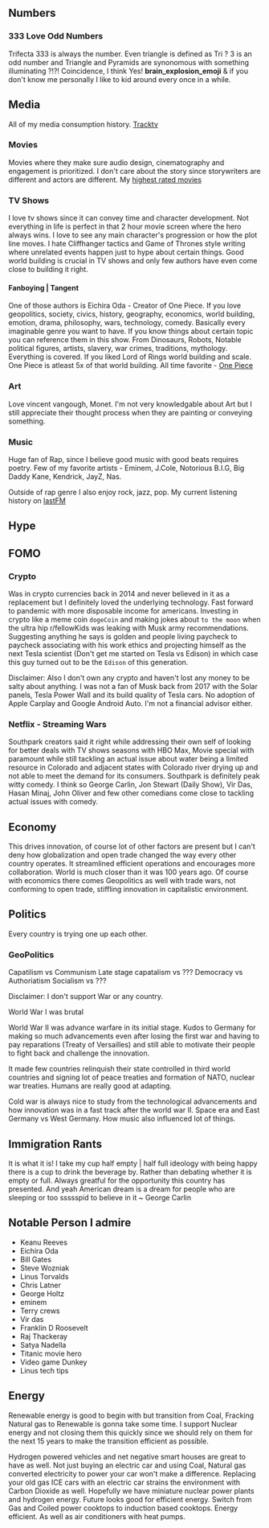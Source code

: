 


## Numbers

### 333 Love Odd Numbers

Trifecta 333 is always the number. Even triangle is defined as Tri ? 3 is an odd number and Triangle and Pyramids are synonomous with something illuminating ?!?!
Coincidence, I think Yes!  **brain_explosion_emoji** & if you don't know me personally I like to kid around every once in a while.


## Media

All of my media consumption history. [Tracktv](https://trakt.tv/users/sensehack)

### Movies

Movies where they make sure audio design, cinematography and engagement is prioritized. I don't care about the story since storywriters are different and actors are different.
My [highest rated movies](https://trakt.tv/users/sensehack/ratings/movies/all/highest?genres=)

### TV Shows

I love tv shows since it can convey time and character development. Not everything in life is perfect in that 2 hour movie screen where the hero always wins. I love to see any main character's progression or how the plot line moves. I hate Cliffhanger tactics and Game of Thrones style writing where unrelated events happen just to hype about certain things.
Good world building is crucial in TV shows and only few authors have even come close to building it right. 

#### Fanboying | Tangent 

One of those authors is Eichira Oda - Creator of One Piece. 
If you love geopolitics, society, civics, history, geography, economics, world building, emotion, drama, philosophy, wars, technology, comedy. Basically every imaginable genre you want to have. If you know things about certain topic you can reference them in this show. From Dinosaurs, Robots, Notable political figures, artists, slavery, war crimes, traditions, mythology. Everything is covered.
If you liked Lord of Rings world building and scale. One Piece is atleast 5x of that world building.
All time favorite - [One Piece](https://trakt.tv/shows/one-piece)

### Art

Love vincent vangough, Monet. I'm not very knowledgable about Art but I still appreciate their thought process when they are painting or conveying something.

### Music

Huge fan of Rap, since I believe good music with good beats requires poetry. Few of my favorite artists - Eminem, J.Cole, Notorious B.I.G, Big Daddy Kane, Kendrick, JayZ, Nas.

Outside of rap genre I also enjoy rock, jazz, pop. My current listening history on [lastFM](https://www.last.fm/user/Sensehack)


## Hype

## FOMO

### Crypto

Was in crypto currencies back in 2014 and never believed in it as a replacement but I definitely loved the underlying technology. 
Fast forward to pandemic with more disposable income for americans. Investing in crypto like a meme coin `dogeCoin` and making jokes about `to the moon` when the ultra hip r/fellowKids was leaking with Musk army recommendations. Suggesting anything he says is golden and people living paycheck to paycheck associating with his work ethics and projecting himself as the next Tesla scientist (Don't get me started on Tesla vs Edison) in which case this guy turned out to be the `Edison` of this generation. 

Disclaimer: 
Also I don't own any crypto and haven't lost any money to be salty about anything. 
I was not a fan of Musk back from 2017 with the Solar panels, Tesla Power Wall and its build quality of Tesla cars. No adoption of Apple Carplay and Google Android Auto.
I'm not a financial advisor either.



### Netflix - Streaming Wars

Southpark creators said it right while addressing their own self of looking for better deals with TV shows seasons with HBO Max, Movie special with paramount while still tackling an actual issue about water being a limited resource in Colorado and adjacent states with Colorado river drying up and not able to meet the demand for its consumers. Southpark is definitely peak witty comedy. I think so George Carlin, Jon Stewart (Daily Show),  Vir Das, Hasan Minaj, John Oliver and few other comedians come close to tackling actual issues with comedy. 

## Economy

This drives innovation, of course lot of other factors are present but I can't deny how globalization and open trade changed the way every other country operates. It streamlined efficient operations and encourages more collaboration. World is much closer than it was 100 years ago. Of course with economics there comes Geopolitics as well with trade wars, not conforming to open trade, stiffling innovation in capitalistic environment.

## Politics

Every country is trying one up each other. 

### GeoPolitics
Capatilism vs Communism
Late stage capatalism vs ??? 
Democracy vs Authoriatism 
Socialism vs ???


Disclaimer: I don't support War or any country.

World War I was brutal 

World War II was advance warfare in its initial stage.
Kudos to Germany for making so much advancements even after losing the first war and having to pay reparations (Treaty of Versailles) and still able to motivate their people to fight back and challenge the innovation.

It made few countries relinquish their state controlled in third world countries and signing lot of peace treaties and formation of NATO, nuclear war treaties.
Humans are really good at adapting.

Cold war is always nice to study from the technological advancements and how innovation was in a fast track after the world war II. Space era and East Germany vs West Germany.
How music also influenced lot of things.

## Immigration Rants

It is what it is! I take my cup half empty | half full ideology with being happy there is a cup to drink the beverage by. Rather than debating whether it is empty or full.
Always greatful for the opportunity this country has presented.
And yeah American dream is a dream for people who are sleeping or too ssssspid to believe in it ~ George Carlin

## Notable Person I admire

- Keanu Reeves
- Eichira Oda
- Bill Gates
- Steve Wozniak
- Linus Torvalds
- Chris Latner
- George Holtz
- eminem
- Terry crews
- Vir das
- Franklin D Roosevelt
- Raj Thackeray
- Satya Nadella
- Titanic movie hero
- Video game Dunkey
- Linus tech tips


## Energy

Renewable energy is good to begin with but transition from Coal, Fracking Natural gas to Renewable is gonna take some time. I support Nuclear energy and not closing them this quickly since we should rely on them for the next 15 years to make the transition efficient as possible.

Hydrogen powered vehicles and net negative smart houses are great to have as well. Not just buying an electric car and using Coal, Natural gas converted electricity to power your car won't make a difference. Replacing your old gas ICE cars with an electric car strains the environment with Carbon Dioxide as well.
Hopefully we have miniature nuclear power plants and hydrogen energy. Future looks good for efficient energy.
Switch from Gas and Coiled power cooktops to induction based cooktops. Energy efficient. As well as air conditioners with heat pumps.

